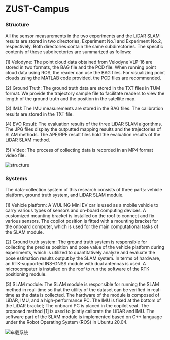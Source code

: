 # ZUST-Campus

### Structure

All the sensor measurements in the two experiments and the LiDAR SLAM results are stored in two directories, Experiment No.1 and Experiment No.2, respectively. Both directories contain the same subdirectories. The specific contents of these subdirectories are summarized as follows:

(1) Velodyne: The point cloud data obtained from Velodyne VLP-16 are stored in two formats, the BAG file and the PCD file. When running point cloud data using ROS, the reader can use the BAG files. For visualizing point clouds using the MATLAB code provided, the PCD files are recommended.

(2) Ground Truth: The ground truth data are stored in the TXT files in TUM format. We provide the trajectory sample file to facilitate readers to view the length of the ground truth and the position in the satellite map.

(3) IMU: The IMU measurements are stored in the BAG files. The calibration results are stored in the TXT file.

(4) EVO Result: The evaluation results of the three LiDAR SLAM algorithms. The JPG files display the outputted mapping results and the trajectories of SLAM methods. The APE/RPE result files hold the evaluation results of the LiDAR SLAM method.

(5) Video: The process of collecting data is recorded in an MP4 format video file.

![structure](https://github.com/GPumaLee/ZUST-Campus/assets/160859920/791d931a-94d8-4bd0-9b3f-d8962a3cdfc4)


### Systems

The data-collection system of this research consists of three parts: vehicle platform, ground truth system, and LiDAR SLAM module.

(1) Vehicle platform: A WULING Mini EV car is used as a mobile vehicle to carry various types of sensors and on-board computing devices. A customized mounting bracket is installed on the roof to connect and fix various sensors. The copilot position is fitted with a mounting bracket for the onboard computer, which is used for the main computational tasks of the SLAM module.

(2) Ground truth system: The ground truth system is responsible for collecting the precise position and pose value of the vehicle platform during experiments, which is utilized to quantitatively analyze and evaluate the pose estimation results output by the SLAM system. In terms of hardware, an RTK-supported INS-GNSS module with dual antennas is used. A microcomputer is installed on the roof to run the software of the RTK positioning module.

(3) SLAM module: The SLAM module is responsible for running the SLAM method in real-time so that the utility of the dataset can be verified in real-time as the data is collected. The hardware of the module is composed of LiDAR, IMU, and a high-performance PC. The IMU is fixed at the bottom of the LiDAR bracket; The onboard PC is placed in the copilot seat. The proposed method [1] is used to jointly calibrate the LiDAR and IMU. The software part of the SLAM module is implemented based on C++ language under the Robot Operating System (ROS) in Ubuntu 20.04.

![车载系统](https://github.com/GPumaLee/ZUST-Campus/assets/160859920/d8a671df-89dc-46e4-82f7-f59850471d8b)
